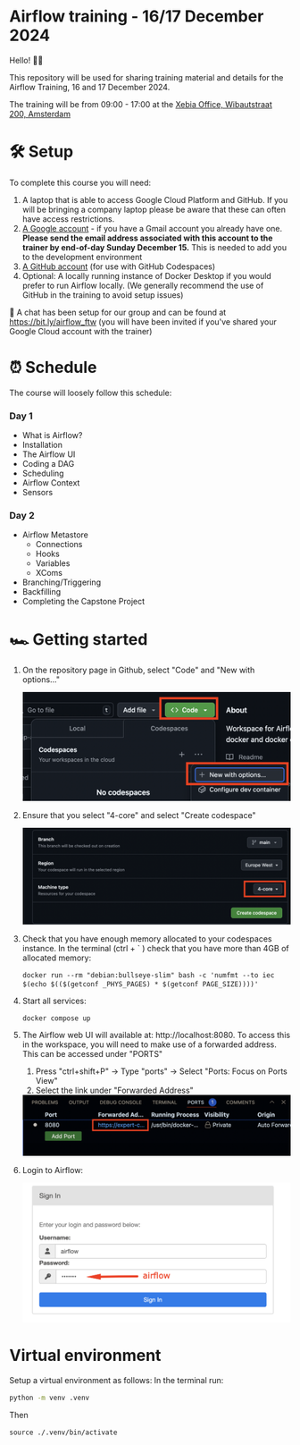 # Airflow training - 16/17 December 2024

Hello! 👋🏻

This repository will be used for sharing training material and details for the Airflow Training, 16 and 17 December 2024.

The training will be from 09:00 - 17:00 at the [Xebia Office, Wibautstraat 200, Amsterdam](https://maps.app.goo.gl/MqoHeDCZb1WT3Mgb6)

# 🛠️ Setup

To complete this course you will need:

1. A laptop that is able to access Google Cloud Platform and GitHub. If you will be bringing a company laptop please be aware that these can often have access restrictions.
2. [A Google account](https://accounts.google.com/lifecycle/steps/signup/name?continue=https://accounts.google.com/&ddm=1&dsh=S-1120695220:1733920506926603&flowEntry=SignUp&flowName=GlifWebSignIn&followup=https://accounts.google.com/&ifkv=AeZLP99wau7csd-mYro3OUzG2xDmgSRhkEyxOFlyu1tWh5EJEE1FS3ThwB7JsbUhlag8p6JepIIwdA&TL=AE--LlwuUjmHaUJMovF_QaAYVgqEdxemHqGk4PP8UWBSKBp1IRq9jhafO3GGAPGF) - if you have a Gmail account you already have one. **Please send the email address associated with this account to the trainer by end-of-day Sunday December 15.** This is needed to add you to the development environment
3. [A GitHub account](https://github.com/signup?ref_cta=Sign+up&ref_loc=header+logged+out&ref_page=%2F&source=header-home) (for use with GitHub Codespaces) 
4. Optional: A locally running instance of Docker Desktop if you would prefer to run Airflow locally. (We generally recommend the use of GitHub in the training to avoid setup issues)

💬 A chat has been setup for our group and can be found at https://bit.ly/airflow_ftw (you will have been invited if you've shared your Google Cloud account with the trainer)

# ⏰ Schedule

The course will loosely follow this schedule:

### Day 1

- What is Airflow?
- Installation
- The Airflow UI
- Coding a DAG
- Scheduling
- Airflow Context
- Sensors

### Day 2
- Airflow Metastore
    - Connections
    - Hooks
    - Variables
    - XComs
- Branching/Triggering
- Backfilling
- Completing the Capstone Project


# 🏎️ Getting started

1. On the repository page in Github, select "Code" and "New with options..."

    <img src="images/README/image-20241211094502041.png" alt="image-20241211094502041" style="zoom:50%;" />

1. Ensure that you select "4-core" and select "Create codespace"

    <img src="images/README/image-20241211094558643.png" alt="image-20241211094558643" style="zoom:50%;" />

1. Check that you have enough memory allocated to your codespaces instance. In the terminal (ctrl + ` ) check that you have more than 4GB of allocated memory:

    ```
    docker run --rm "debian:bullseye-slim" bash -c 'numfmt --to iec $(echo $(($(getconf _PHYS_PAGES) * $(getconf PAGE_SIZE))))'
    ```

1. Start all services:
    ```
    docker compose up
    ```

1. The Airflow web UI will available at: http://localhost:8080.  To access this in the workspace, you will need to make use of a forwarded address.  This can be accessed under "PORTS"

    1. Press "ctrl+shift+P" -> Type "ports" -> Select "Ports: Focus on Ports View"
    1. Select the link under "Forwarded Address"

    <img src="images/README/image-20241211093525155.png" alt="image-20241211093525155" style="zoom:50%;" />

1. Login to Airflow:

    <img src="images/README/image-20241211093816422.png" alt="image-20241211093816422" style="zoom:50%;" />


# Virtual environment

Setup a virtual environment as follows:
In the terminal run:
```sh
python -m venv .venv
```

Then
```
source ./.venv/bin/activate
```